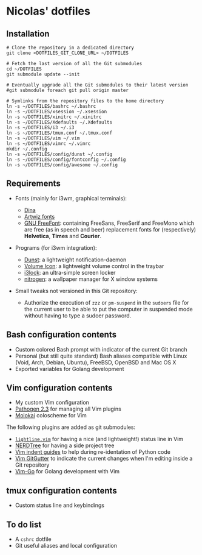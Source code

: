 Nicolas' dotfiles
=================


Installation
------------

    # Clone the repository in a dedicated directory
    git clone <DOTFILES_GIT_CLONE_URL> ~/DOTFILES

    # Fetch the last version of all the Git submodules
    cd ~/DOTFILES
    git submodule update --init

    # Eventually upgrade all the Git submodules to their latest version
    #git submodule foreach git pull origin master

    # Symlinks from the repository files to the home directory
    ln -s ~/DOTFILES/bashrc ~/.bashrc
    ln -s ~/DOTFILES/xsession ~/.xsession
    ln -s ~/DOTFILES/xinitrc ~/.xinitrc
    ln -s ~/DOTFILES/Xdefaults ~/.Xdefaults
    ln -s ~/DOTFILES/i3 ~/.i3
    ln -s ~/DOTFILES/tmux.conf ~/.tmux.conf
    ln -s ~/DOTFILES/vim ~/.vim
    ln -s ~/DOTFILES/vimrc ~/.vimrc
    mkdir ~/.config
    ln -s ~/DOTFILES/config/dunst ~/.config
    ln -s ~/DOTFILES/config/fontconfig ~/.config
    ln -s ~/DOTFILES/config/awesome ~/.config


Requirements
------------

- Fonts (mainly for i3wm, graphical terminals):
    - [Dina](https://www.donationcoder.com/Software/Jibz/Dina/)
    - [Artwiz fonts](http://artwizaleczapka.sourceforge.net/)
    - [GNU FreeFont](https://www.gnu.org/software/freefont/): containing
      FreeSans, FreeSerif and FreeMono which are free (as in speech and beer)
      replacement fonts for (respectively) **Helvetica**, **Times** and
      **Courier**.

- Programs (for i3wm integration):
    - [Dunst](http://knopwob.org/dunst/index.html): a lightweight
      notification-daemon
    - [Volume Icon](http://softwarebakery.com/maato/volumeicon.html): a
      lightweight volume control in the traybar
    - [i3lock](http://i3wm.org/i3lock/): an ultra-simple screen locker
    - [nitrogen](http://projects.l3ib.org/nitrogen/): a wallpaper manager for X
      window systems

- Small tweaks not versioned in this Git repository:
    - Authorize the execution of `zzz` or `pm-suspend` in the `sudoers` file
      for the current user to be able to put the computer in suspended mode
      without having to type a sudoer password.


Bash configuration contents
---------------------------

- Custom colored Bash prompt with indicator of the current Git branch
- Personal (but still quite standard) Bash aliases compatible with Linux (Void,
  Arch, Debian, Ubuntu), FreeBSD, OpenBSD and Mac OS X
- Exported variables for Golang development


Vim configuration contents
--------------------------

- My custom Vim configuration
- [Pathogen 2.3](https://github.com/tpope/vim-pathogen) for managing all Vim
  plugins
- [Molokai](https://github.com/tomasr/molokai) coloscheme for Vim

The following plugins are added as git submodules:

- [`lightline.vim`](https://github.com/itchyny/lightline.vim) for having a nice
  (and lightweight!) status line in Vim
- [NERDTree](https://github.com/scrooloose/nerdtree) for having a side
  project tree
- [Vim indent guides](https://github.com/nathanaelkane/vim-indent-guides) to
  help during re-identation of Python code
- [Vim GitGutter](https://github.com/airblade/vim-gitgutter) to indicate the
  current changes when I'm editing inside a Git repository
- [Vim-Go](https://github.com/fatih/vim-go) for Golang development with Vim


tmux configuration contents
---------------------------

- Custom status line and keybindings


To do list
----------

- A `cshrc` dotfile
- Git useful aliases and local configuration

